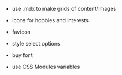 * use .mdx to make grids of content/images
* icons for hobbies and interests
* favicon
* style select options
* buy font

* use CSS Modules variables